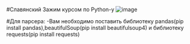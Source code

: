 #Славянский Зажим курсом по Python-у
![image](https://github.com/MidwichHunter/OMGTU_Projects/assets/163433762/fec1115b-bd27-4433-96df-c3c266f351f7)

#Для парсера: 
-Вам необходимо поставить библиотеку pandas(pip install pandas),beautifulSoup(pip install beautifulsoup4) и библиотеку requests(pip install requests)
